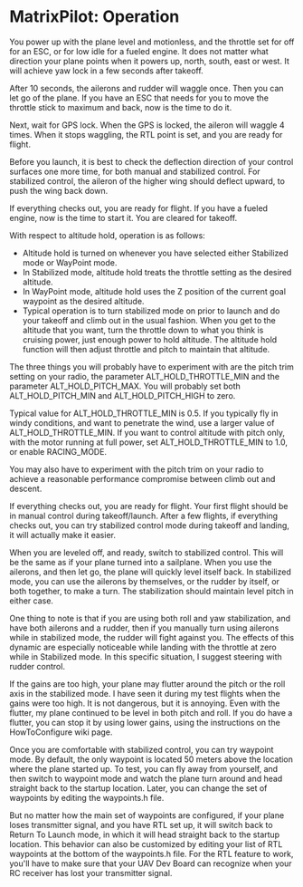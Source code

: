 # MatrixPilot: Operation

You power up with the plane level and motionless, and the throttle set for off for an ESC, or for low idle for a fueled engine. It does not matter what direction your plane points when it powers up, north, south, east or west. It will achieve yaw lock in a few seconds after takeoff.

After 10 seconds, the ailerons and rudder will waggle once. Then you can let go of the plane. If you have an ESC that needs for you to move the throttle stick to maximum and back, now is the time to do it.

Next, wait for GPS lock. When the GPS is locked, the aileron will waggle 4 times. When it stops waggling, the RTL point is set, and you are ready for flight.

Before you launch, it is best to check the deflection direction of your control surfaces one more time, for both manual and stabilized control. For stabilized control, the aileron of the higher wing should deflect upward, to push the wing back down.

If everything checks out, you are ready for flight. If you have a fueled engine, now is the time to start it. You are cleared for takeoff.

With respect to altitude hold, operation is as follows:
  * Altitude hold is turned on whenever you have selected either Stabilized mode or WayPoint mode.
  * In Stabilized mode, altitude hold treats the throttle setting as the desired altitude.
  * In WayPoint mode, altitude hold uses the Z position of the current goal waypoint as the desired altitude.
  * Typical operation is to turn stabilized mode on prior to launch and do your takeoff and climb out in the usual fashion. When you get to the altitude that you want, turn the throttle down to what you think is cruising power, just enough power to hold altitude. The altitude hold function will then adjust throttle and pitch to maintain that altitude.

The three things you will probably have to experiment with are the pitch trim setting on your radio, the parameter ALT\_HOLD\_THROTTLE\_MIN and the parameter ALT\_HOLD\_PITCH\_MAX. You will probably set both ALT\_HOLD\_PITCH\_MIN and ALT\_HOLD\_PITCH\_HIGH to zero.

Typical value for ALT\_HOLD\_THROTTLE\_MIN is 0.5. If you typically fly in windy conditions, and want to penetrate the wind, use a larger value of ALT\_HOLD\_THROTTLE\_MIN. If you want to control altitude with pitch only, with the motor running at full power, set ALT\_HOLD\_THROTTLE\_MIN to 1.0, or enable RACING\_MODE.

You may also have to experiment with the pitch trim on your radio to achieve a reasonable performance compromise between climb out and descent.

If everything checks out, you are ready for flight. Your first flight should be in manual control during takeoff/launch. After a few flights, if everything checks out, you can try stabilized control mode during takeoff and landing, it will actually make it easier.

When you are leveled off, and ready, switch to stabilized control. This will be the same as if your plane turned into a sailplane. When you use the ailerons, and then let go, the plane will quickly level itself back. In stabilized mode, you can use the ailerons by themselves, or the rudder by itself, or both together, to make a turn. The stabilization should maintain level pitch in either case.

One thing to note is that if you are using both roll and yaw stabilization, and have both ailerons and a rudder, then if you manually turn using ailerons while in stabilized mode, the rudder will fight against you.  The effects of this dynamic are especially noticeable while landing with the throttle at zero while in Stabilized mode.  In this specific situation, I suggest steering with rudder control.

If the gains are too high, your plane may flutter around the pitch or the roll axis in the stabilized mode. I have seen it during my test flights when the gains were too high. It is not dangerous, but it is annoying. Even with the flutter, my plane continued to be level in both pitch and roll. If you do have a flutter, you can stop it by using lower gains, using the instructions on the HowToConfigure wiki page.

Once you are comfortable with stabilized control, you can try waypoint mode.  By default, the only waypoint is located 50 meters above the location where the plane started up.  To test, you can fly away from yourself, and then switch to waypoint mode and watch the plane turn around and head straight back to the startup location.  Later, you can change the set of waypoints by editing the waypoints.h file.

But no matter how the main set of waypoints are configured, if your plane loses transmitter signal, and you have RTL set up, it will switch back to Return To Launch mode, in which it will head straight back to the startup location.  This behavior can also be customized by editing your list of RTL waypoints at the bottom of the waypoints.h file.  For the RTL feature to work, you'll have to make sure that your UAV Dev Board can recognize when your RC receiver has lost your transmitter signal.